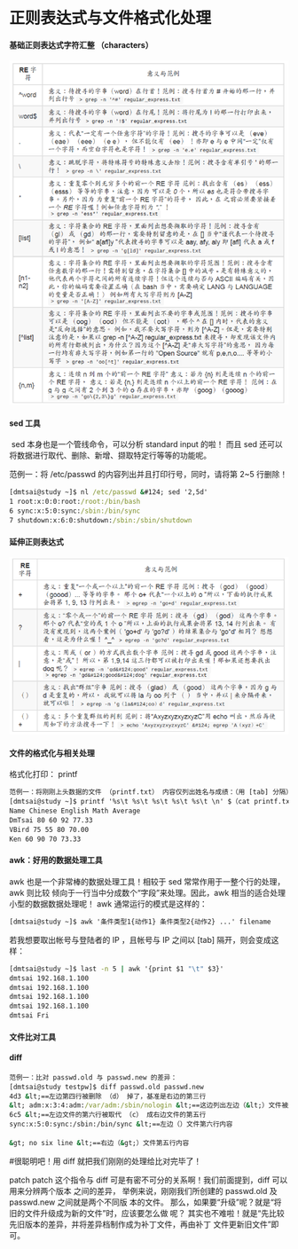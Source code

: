 # 正则表达式与文件格式化处理

#### 基础正则表达式字符汇整 （characters）

![Snipaste_2019-04-25_13-58-04](images/Snipaste_2019-04-25_13-58-04.png)

#### sed 工具

​	sed 本身也是一个管线命令，可以分析 standard input 的啦！ 而且 sed 还可以将数据进行取代、删除、新增、撷取特定行等等的功能呢。

范例一：将 /etc/passwd 的内容列出并且打印行号，同时，请将第 2~5 行删除！

```cmd
[dmtsai@study ~]$ nl /etc/passwd &#124; sed '2,5d'
1 root:x:0:0:root:/root:/bin/bash
6 sync:x:5:0:sync:/sbin:/bin/sync
7 shutdown:x:6:0:shutdown:/sbin:/sbin/shutdown
```

#### 延伸正则表达式

![Snipaste_2019-04-25_14-04-11](images/Snipaste_2019-04-25_14-04-11.png)

#### 文件的格式化与相关处理

格式化打印： printf

```cmd
范例一：将刚刚上头数据的文件 （printf.txt） 内容仅列出姓名与成绩：（用 [tab] 分隔）
[dmtsai@study ~]$ printf '%s\t %s\t %s\t %s\t %s\t \n' $（cat printf.txt）
Name Chinese English Math Average
DmTsai 80 60 92 77.33
VBird 75 55 80 70.00
Ken 60 90 70 73.33
```

#### awk：好用的数据处理工具

awk 也是一个非常棒的数据处理工具！相较于 sed 常常作用于一整个行的处理， awk 则比较
倾向于一行当中分成数个“字段”来处理。因此，awk 相当的适合处理小型的数据数据处理呢！
awk 通常运行的模式是这样的：

```cmd
[dmtsai@study ~]$ awk '条件类型1{动作1} 条件类型2{动作2} ...' filename
```

若我想要取出帐号与登陆者的 IP ，且帐号与 IP 之间以 [tab] 隔开，则会变成这样：

```cmd
[dmtsai@study ~]$ last -n 5 | awk '{print $1 "\t" $3}'
dmtsai 192.168.1.100
dmtsai 192.168.1.100
dmtsai 192.168.1.100
dmtsai 192.168.1.100
dmtsai Fri
```

#### 文件比对工具

#### diff

```cmd
范例一：比对 passwd.old 与 passwd.new 的差异：
[dmtsai@study testpw]$ diff passwd.old passwd.new
4d3 &lt;==左边第四行被删除 （d） 掉了，基准是右边的第三行
&lt; adm:x:3:4:adm:/var/adm:/sbin/nologin &lt;==这边列出左边（&lt;）文件被删除的那一行内容
6c5 &lt;==左边文件的第六行被取代 （c） 成右边文件的第五行
sync:x:5:0:sync:/sbin:/bin/sync &lt;==左边（）文件第六行内容

&gt; no six line &lt;==右边（&gt;）文件第五行内容
```

#很聪明吧！用 diff 就把我们刚刚的处理给比对完毕了！

patch
patch 这个指令与 diff 可是有密不可分的关系啊！我们前面提到，diff 可以用来分辨两个版本
之间的差异， 举例来说，刚刚我们所创建的 passwd.old 及 passwd.new 之间就是两个不同版
本的文件。 那么，如果要“升级”呢？就是“将旧的文件升级成为新的文件”时，应该要怎么做
呢？ 其实也不难啦！就是“先比较先旧版本的差异，并将差异档制作成为补丁文件，再由补丁
文件更新旧文件”即可。